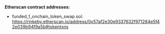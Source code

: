 
**Etherscan contract addresses:**
* funded_1_onchain_token_swap.sol: https://rinkeby.etherscan.io/address/0x57af2e30e9337632f971284e5f42e039b94f9a5b#tokentxns
